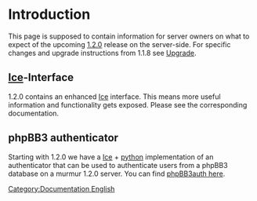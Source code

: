 # Introduction

This page is supposed to contain information for server owners on what
to expect of the upcoming [1.2.0](1.2.0 "wikilink") release on the
server-side. For specific changes and upgrade instructions from 1.1.8
see [Upgrade](1.2.0_Upgrade "wikilink").

## [Ice](Ice "wikilink")-Interface

1.2.0 contains an enhanced [Ice](Ice "wikilink") interface. This means
more useful information and functionality gets exposed. Please see the
corresponding documentation.

## phpBB3 authenticator

Starting with 1.2.0 we have a [Ice](Ice "wikilink") +
[python](http://www.python.org) implementation of an authenticator that
can be used to authenticate users from a phpBB3 database on a murmur
1.2.0 server. You can find [phpBB3auth
here](http://gitorious.org/mumble-scripts/mumble-scripts/trees/master/Authenticators/phpBB3).

[Category:Documentation
English](Category:Documentation_English "wikilink")